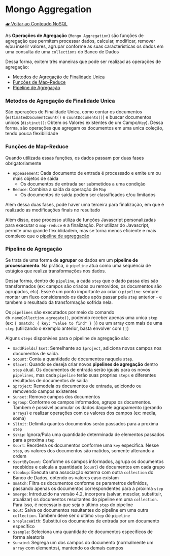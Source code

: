 # Mongo Aggregation

[🫖 Voltar ao Conteudo NoSQL](../README.md)

As **Operações de Agregação** (`Mongo Aggregation`) são funções de agregação que permitem processar dados, calcular,
modificar, remover e/ou inserir valores, agrupar conforme as suas caracteristicas os dados em uma consulta de
uma `collections` do Banco de Dados

Dessa forma, exitem três maneiras que pode ser realizad as operações de agregação:

- [Metodos de Agregação de Finalidade Unica](#metodos-de-agregao-de-finalidade-unica)
- [Funções de Map-Reduce](#funes-de-map-reduce)
- [Pipeline de Agregação](#pipeline-de-agregao)

### Metodos de Agregação de Finalidade Unica

São operações de Finalidade Unica, como contar os documentos (`estimatedDocumentCount()` e `countDocuments()`) e buscar
documentos unicos (`distinct()`: Obtem os Valores existentes de um Campo/`Key`). Dessa forma, são operações que agregam
os documentos em uma unica coleção, tendo pouca flexibilidade

### Funções de Map-Reduce

Quando utilizada essas funções, os dados passam por duas fases obrigatoriamente

- `Appeasement`: Cada documento de entrada é processado e emite um ou mais objetos de saìda
    - Os documentos de entrada ser submetidos a uma condição
- `Reduce`: Combina a saída da operação de `Map`
    - Os documentos de saida podem ser classificados e/ou limitados

Além dessa duas fases, pode haver uma terceira para finalização, em que é realizado as modificações finais no resultado

Além disso, esse processo utiliza de funções Javascript personalizadas para executar o `map-reduce` e a finalização. Por
utilizar do Javascript, permite uma grande flexiblidadem, mas se torna menos eficiente e mais complexo que
o [pipeline de agreggação](#pipeline-de-agregao)

### Pipeline de Agregação

Se trata de uma forma de **agrupar** os dados em um **pipeline de processamento**. Na prática, o `pipeline` atua como
uma sequência de estágios que realiza transformações nos dados.

Dessa forma, dentro do `pipeline`, a cada `step` que o dado passa eles são transformados (ex: campos são criados ou
removidos, os documentos são agrupados, etc). Esse é um ponto importante ao criar o `pipeline`: sempre montar um fluxo
considerando os dados após passar pela `step` anterior - e tambem o resultado da transformação sofrida nela.

Os `pipelines` são executados por meio do comando `db.nameCollection.agregate()`, podendo receber apenas uma
unica `step` (ex: `{ $match: { key: "value to find" } }`) ou um array com mais de uma `step` (utilizando o exemplo
anterior, basta envolver com `[]`)

Alguns `steps` disponivies para o pipeline de agregação são:

- `$addFields`/ `$set`: Semelhante ao `$project`, adiciona novos campos nos documentos de saída.
- `$count`: Conta a quantidade de documentos naquela `step`.
- `$facet`: Quando se deseja criar novos **pipelines de agregação** dentro `step` atual. Os documentos de entrada serão
  iguais para os novos `pipelines`, mas cada `pipeline` terão suas proprias `steps` e diferentes resultados de
  documentos de saída
- `$project`: Remodela os documentos de entrada, adiciondo ou removendo campos existentes
- `$unset`: Remove campos dos documentos
- `$group`: Conforme os campos informados, agrupa os documentos. Tambem é possivel acumular os dados daquele
  agrupamento (gerando `arrays`) e realizar operações com os valores dos campos (ex: media, soma)
- `$limit`: Delimita quantos documentos serão passados para a proxima `step`
- `$skip`: Ignora/Pula uma quantidade determinada de elementos passados para a proxima `step`
- `$sort`: Reordena os documentos conforme uma `key` especifica. Nesse ``step``, os valores dos documentos são matidos,
  somente alterando a ordem
- `$sortByCount`: Conforme os campos informados, agrupa os documentos recebidos e calcula a quantidade (`count`) de
  documentos em cada grupo
- `$lookup`: Executa uma associação externa com outra `collection` do Banco de Dados, obtendo os valores caso existam
- `$match`: Filtra os documentos conforme os parametros definidos, passando apenas os documentos correspondentes para a
  proxima `step`
- `$merge`: Introduzido na versão 4.2, incorpora (salvar, mesclar, substituir, atualizar) os documentos resultantes do
  pipeline em uma ``collection``. Para isso, é necessario que seja o último `step` do pipeline
- `$out`: Salva os documentos resultantes do pipeline em uma outra `collection`. Tambem deve ser o ultimo `step`
  do `pipeline`
- `$replaceWith`: Substitui os documentos de entrada por um documento específico
- `$sample`: Seleciona uma quantidade de documentos especificos de forma aleatoria
- `$unwind`: Segrega um dos campos do documento (normalmente um `array` com elementos), mantendo os demais campos
